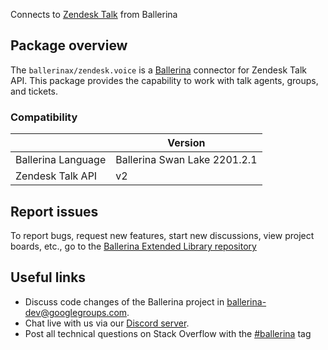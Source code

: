Connects to [Zendesk Talk](https://developer.zendesk.com/api-reference/) from Ballerina

## Package overview
The `ballerinax/zendesk.voice` is a [Ballerina](https://ballerina.io/) connector for Zendesk Talk API.
This package provides the capability to work with talk agents, groups, and tickets.

### Compatibility
|                    | Version                   |
|--------------------|---------------------------|
| Ballerina Language | Ballerina Swan Lake 2201.2.1| 
| Zendesk Talk API   | v2                        |

## Report issues
To report bugs, request new features, start new discussions, view project boards, etc., go to the [Ballerina Extended Library repository](https://github.com/ballerina-platform/ballerina-extended-library)

## Useful links
- Discuss code changes of the Ballerina project in [ballerina-dev@googlegroups.com](mailto:ballerina-dev@googlegroups.com).
- Chat live with us via our [Discord server](https://discord.gg/ballerinalang).
- Post all technical questions on Stack Overflow with the [#ballerina](https://stackoverflow.com/questions/tagged/ballerina) tag
